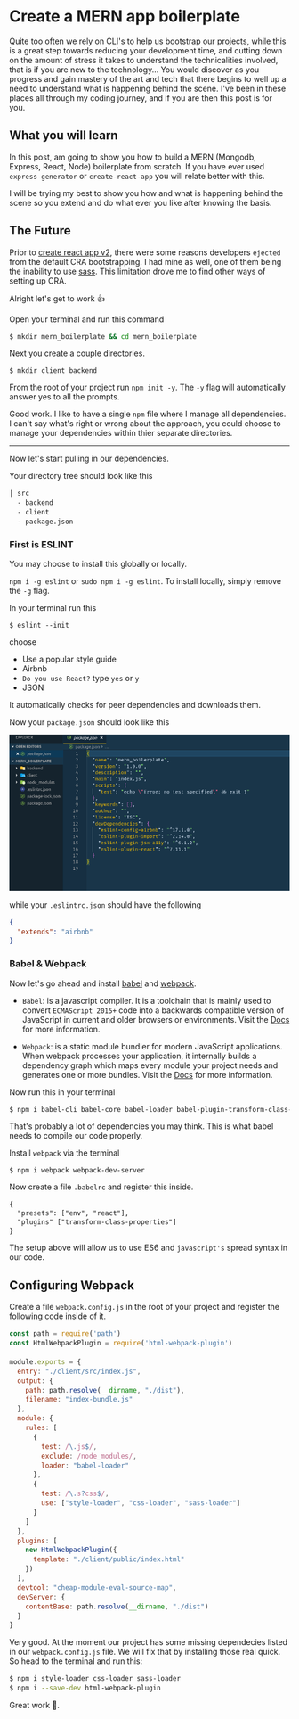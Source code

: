 # Create a MERN app boilerplate

Quite too often we rely on CLI's to help us bootstrap our projects, while this is a great step towards reducing your development time, and cutting down on the amount of stress it takes to understand the technicalities involved, that is if you are new to the technology...
You would discover as you progress and gain mastery of the art and tech that there begins to well up a need to understand what is happening behind the scene. I've been in these places all through my coding journey, and if you are then this post is for you.

## What you will learn

In this post, am going to show you how to build a MERN (Mongodb, Express, React, Node) boilerplate from scratch. If you have ever used `express generator` or `create-react-app` you will relate better with this.

I will be trying my best to show you how and what is happening behind the scene so you extend and do what ever you like after knowing the basis.

## The Future

Prior to [create react app v2](https://github.com/facebook/create-react-app/releases), there were some reasons developers `ejected` from the default CRA bootstrapping. I had mine as well, one of them being the inability to use [sass](https://sass-lang.com/). This limitation drove me to find other ways of setting up CRA.

Alright let's get to work 👍

Open your terminal and run this command

```sh
$ mkdir mern_boilerplate && cd mern_boilerplate
```

Next you create a couple directories.

```
$ mkdir client backend
```

From the root of your project run `npm init -y`. The `-y` flag will automatically answer yes to all the prompts.

Good work. I like to have a single `npm` file where I manage all dependencies. I can't say what's right or wrong about the approach, you could choose to manage your dependencies within thier separate directories.

---

Now let's start pulling in our dependencies.

Your directory tree should look like this

```txt
| src
  - backend
  - client
  - package.json
```

### First is ESLINT

You may choose to install this globally or locally.

`npm i -g eslint` or `sudo npm i -g eslint`. To install locally, simply remove the `-g` flag.

In your terminal run this

```
$ eslint --init
```

choose

- Use a popular style guide
- Airbnb
- `Do you use React?` type `yes` or `y`
- JSON

It automatically checks for peer dependencies and downloads them.

Now your `package.json` should look like this

![package.json](./assets/packagejson.png)

while your `.eslintrc.json` should have the following

```json
{
  "extends": "airbnb"
}
```

### Babel & Webpack

Now let's go ahead and install [babel](https://babeljs.io/) and [webpack](https://webpack.js.org/).

- `Babel`: is a javascript compiler. It is a toolchain that is mainly used to convert `ECMAScript 2015+` code into a backwards compatible version of JavaScript in current and older browsers or environments. Visit the [Docs](https://babeljs.io/docs/en/) for more information.

- `Webpack`: is a static module bundler for modern JavaScript applications. When webpack processes your application, it internally builds a dependency graph which maps every module your project needs and generates one or more bundles. Visit the [Docs](https://webpack.js.org/concepts/) for more information.

Now run this in your terminal

```sh
$ npm i babel-cli babel-core babel-loader babel-plugin-transform-class-properties babel-preset-env babel-preset-react
```

That's probably a lot of dependencies you may think. This is what babel needs to compile our code properly.

Install `webpack` via the terminal

```
$ npm i webpack webpack-dev-server
```

Now create a file `.babelrc` and register this inside.

```.bablerc
{
  "presets": ["env", "react"],
  "plugins" ["transform-class-properties"]
}
```

The setup above will allow us to use ES6 and `javascript's` spread syntax in our code.

## Configuring Webpack

Create a file `webpack.config.js` in the root of your project and register the following code inside of it.

```js
const path = require('path')
const HtmlWebpackPlugin = require('html-webpack-plugin')

module.exports = {
  entry: "./client/src/index.js",
  output: {
    path: path.resolve(__dirname, "./dist"),
    filename: "index-bundle.js"
  },
  module: {
    rules: [
      {
        test: /\.js$/,
        exclude: /node_modules/,
        loader: "babel-loader"
      },
      {
        test: /\.s?css$/,
        use: ["style-loader", "css-loader", "sass-loader"]
      }
    ]
  },
  plugins: [
    new HtmlWebpackPlugin({
      template: "./client/public/index.html"
    })
  ],
  devtool: "cheap-module-eval-source-map",
  devServer: {
    contentBase: path.resolve(__dirname, "./dist")
  }
}
```

Very good. At the moment our project has some missing dependecies listed in our `webpack.config.js` file. We will fix that by installing those real quick. So head to the terminal and run this:

```sh
$ npm i style-loader css-loader sass-loader
$ npm i --save-dev html-webpack-plugin
```

Great work 🙂.